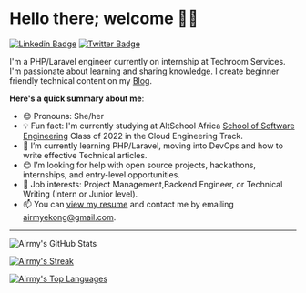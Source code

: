 # Hello there; welcome 👋🏾

  [![Linkedin Badge](https://img.shields.io/badge/-iamememekong-green?style=for-the-badge&logo=Linkedin&logoColor=white&link=https://www.linkedin.com/in/iamememelong)](https://www.linkedin.com/in/emem-ekong-254985240/) [![Twitter Badge](https://img.shields.io/badge/-@iamememekong-green?style=for-the-badge&logo=twitter&logoColor=white&link=https://twitter.com/iamememekong)](https://twitter.com/airmyekong)

I'm a PHP/Laravel engineer currently on internship at Techroom Services. I'm passionate about learning and sharing knowledge. I create beginner friendly technical content on my [Blog](https://airmyekong.hashnode.dev/).

**Here's a quick summary about me**:

- 😊 Pronouns: She/her
- 💡 Fun fact: I'm currently studying at AltSchool Africa [School of Software Engineering](https://altschoolafrica.com/schools/engineering) Class of 2022 in the Cloud Engineering Track. 
- 🌱 I’m currently learning PHP/Laravel, moving into DevOps and how to write effective Technical articles.
- 😊 I’m looking for help with open source projects, hackathons, internships, and entry-level opportunities.
- 💼 Job interests: Project Management,Backend Engineer, or Technical Writing (Intern or Junior level).
- 📫 You can [view my resume](https://drive.google.com/file/d/1d5t3-00W4eBOkFqLKjD9aNQEuKdQS4_C/view?usp=sharing) and contact me by emailing airmyekong@gmail.com.

---

<!-- | <img align="center" src="https://github-readme-stats.vercel.app/api?username=Ememekong001&show_icons=true&include_all_commits=true&hide_border=true" alt="Airmy's GitHub stats" /> | <img align="center" src="https://github-readme-stats.vercel.app/api/top-langs/?username=Ememekong001&langs_count=8&layout=compact&hide_border=true" alt="Airmy's GitHub stats" /> |
| ------------- | ------------- | -->

<img src="https://camo.githubusercontent.com/163c78e36b97c7eff8bc12458b9ace6741cf98ec3f991c3606e4db7b80df3948/68747470733a2f2f6769746875622d726561646d652d73746174732e76657263656c2e6170702f6170693f757365726e616d653d4461666964692d646576267468656d653d6d6f6e6f6b61692673686f775f69636f6e733d7472756526686964655f626f726465723d7472756526636f756e745f707269766174653d74727565" alt="Airmy's GitHub Stats" data-canonical-src="https://github-readme-stats.vercel.app/api?username=Ememekong001&amp;theme=monokai&amp;show_icons=true&amp;hide_border=true&amp;count_private=true" style="max-width: 100%;">

<a target="_blank" rel="noopener noreferrer nofollow" href="https://camo.githubusercontent.com/ecf13f2825deb44ca6db98fad3762ef85de9ec786b9cd5ec7a6fc3653ddbd38f/68747470733a2f2f6769746875622d726561646d652d73747265616b2d73746174732e6865726f6b756170702e636f6d2f3f757365723d4461666964692d646576267468656d653d6d6f6e6f6b616926686964655f626f726465723d74727565"><img src="https://camo.githubusercontent.com/ecf13f2825deb44ca6db98fad3762ef85de9ec786b9cd5ec7a6fc3653ddbd38f/68747470733a2f2f6769746875622d726561646d652d73747265616b2d73746174732e6865726f6b756170702e636f6d2f3f757365723d4461666964692d646576267468656d653d6d6f6e6f6b616926686964655f626f726465723d74727565" alt="Airmy's Streak" data-canonical-src="https://github-readme-streak-stats.herokuapp.com/?user=Ememekong001&amp;theme=monokai&amp;hide_border=true" style="max-width: 100%;"></a>

<a target="_blank" rel="noopener noreferrer nofollow" href="https://camo.githubusercontent.com/9a05b78e0eb76dd1cc3495820a7bcc069bfc6b88a91ab0595003b4857db9f883/68747470733a2f2f6769746875622d726561646d652d73746174732e76657263656c2e6170702f6170692f746f702d6c616e67732f3f757365726e616d653d4461666964692d646576267468656d653d6d6f6e6f6b61692673686f775f69636f6e733d7472756526686964655f626f726465723d74727565266c61796f75743d636f6d70616374"><img src="https://camo.githubusercontent.com/9a05b78e0eb76dd1cc3495820a7bcc069bfc6b88a91ab0595003b4857db9f883/68747470733a2f2f6769746875622d726561646d652d73746174732e76657263656c2e6170702f6170692f746f702d6c616e67732f3f757365726e616d653d4461666964692d646576267468656d653d6d6f6e6f6b61692673686f775f69636f6e733d7472756526686964655f626f726465723d74727565266c61796f75743d636f6d70616374" alt="Airmy's Top Languages" data-canonical-src="https://github-readme-stats.vercel.app/api/top-langs/?username=Ememekong001&amp;theme=monokai&amp;show_icons=true&amp;hide_border=true&amp;layout=compact" style="max-width: 100%;"></a>